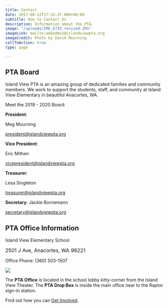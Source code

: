```yaml
---
title: Contact
date: 2017-08-12T17:33:37.000+00:00
subtitle: How to Contact Us
description: Information about the PTA.
image: "/uploads/IMG_6733_resized.JPG"
imageLink: mailto:webadmin@islandviewpta.org
imageCredit: Photo by David Mourning
callToAction: true
type: page

---
```

## PTA Board

Island View PTA is an amazing group of dedicated families and community members. We work to support the students, staff, and community at Island View Elementary in beautiful Anacortes, WA.

Meet the 2019 - 2020 Board:

**President**: 

Meg Mourning

[president@islandviewpta.org](mailto:president@islandviewpta.org)

**Vice President**: 

Eric Mithen

[vicepresident@islandviewpta.org](mailto:vicepresident@islandviewpta.org)

**Treasurer**: 

Lesa Singleton

[treasurer@islandviewpta.org](mailto:treasurer@islandviewpta.org)

**Secretary**: Jackie Bornemann

[secretary@islandviewpta.org](mailto:secretary@islandviewpta.org)

## PTA Office Information

Island View Elementary School

<span style="font-size: 1rem;">2501 J Ave, Anacortes, WA 98221</span>

Office Phone: (360) 503-1507

<img src="/uploads/20170828_160219.jpg" class=" forestry--none" style="float: none;">

The **PTA Office** is located in the school lobby kitty-corner from the Island View Theater. The **PTA Drop Box** is inside the main office near to the Raptor sign-in station.

Find out how you can [Get Involved](/get-involved/).